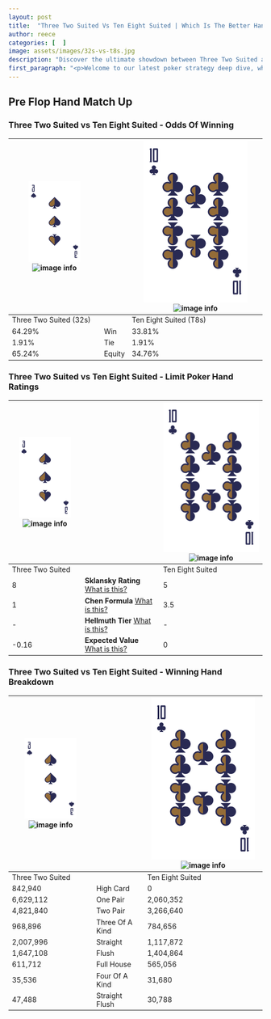 ```yaml
---
layout: post
title:  "Three Two Suited Vs Ten Eight Suited | Which Is The Better Hand In Poker? A Complete Guide"
author: reece
categories: [  ]
image: assets/images/32s-vs-t8s.jpg
description: "Discover the ultimate showdown between Three Two Suited and Ten Eight Suited in poker! Uncover the odds, strategies, and scenarios where one hand triumphs over the other. Get ready to up your poker game with this thrilling analysis."
first_paragraph: "<p>Welcome to our latest poker strategy deep dive, where we're pitting two distinct hands against each other in a high-stakes showdown: Three Two Suited vs Ten Eight Suited.</p><p>In the dynamic world of poker, every decision counts, and knowing which hand holds the upper hand is key to your success at the table.</p><p>In this article, we'll dissect these two hands, explore the scenarios where one dominates the other, and equip you with the knowledge to make strategic choices that can tip the odds in your favor.</p><p>Get ready to unravel the intriguing dynamics of these poker hands and elevate your game to new heights.</p>"
---
```




[comment]: # (sp0)

## Pre Flop Hand Match Up

<div class="table hand-ratings" markdown="1"> 



### Three Two Suited vs Ten Eight Suited - Odds Of Winning


    
| ![image info](assets/images/hand1/3.png) ![image info](assets/images/hand1/2s.png) |  | ![image info](assets/images/hand2/T.png) ![image info](assets/images/hand2/8s.png) |
| -------- | -------- | -------- |
| Three Two Suited (32s) |  | Ten Eight Suited (T8s) |
| 64.29% | Win | 33.81% |
| 1.91% | Tie | 1.91% |
| 65.24% | Equity | 34.76% |




[comment]: # (sp1)



### Three Two Suited vs Ten Eight Suited - Limit Poker Hand Ratings


    
| ![image info](assets/images/hand1/3.png) ![image info](assets/images/hand1/2s.png) |  | ![image info](assets/images/hand2/T.png) ![image info](assets/images/hand2/8s.png) |
| -------- | -------- | -------- |
| Three Two Suited |  | Ten Eight Suited |
| 8 | **Sklansky Rating** [What is this?](/sklansky-rating-explained) | 5 |
| 1 | **Chen Formula** [What is this?](/chen-formula-explained) | 3.5 |
| - | **Hellmuth Tier** [What is this?](/Hellmuth-tier-explained) | - |
| -0.16 | **Expected Value** [What is this?](/expected-value-explained) | 0 |




[comment]: # (sp2)



### Three Two Suited vs Ten Eight Suited - Winning Hand Breakdown


    
| ![image info](assets/images/hand1/3.png) ![image info](assets/images/hand1/2s.png) |  | ![image info](assets/images/hand2/T.png) ![image info](assets/images/hand2/8s.png) |
| -------- | -------- | -------- |
| Three Two Suited |  | Ten Eight Suited |
| 842,940 | High Card | 0 |
| 6,629,112 | One Pair | 2,060,352 |
| 4,821,840 | Two Pair | 3,266,640 |
| 968,896 | Three Of A Kind | 784,656 |
| 2,007,996 | Straight | 1,117,872 |
| 1,647,108 | Flush | 1,404,864 |
| 611,712 | Full House | 565,056 |
| 35,536 | Four Of A Kind | 31,680 |
| 47,488 | Straight Flush | 30,788 |




[comment]: # (sp3)



</div>

[comment]: # (sp4)



[comment]: # (sp5)

